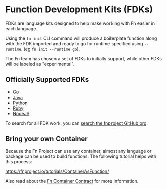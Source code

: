 # Function Development Kits (FDKs)

FDKs are language kits designed to help make working with Fn easier in each language.

Using the `fn init` CLI command will produce a boilerplate function along with the FDK imported and ready to go for runtime specified using `--runtime`. (eg `fn init --runtime go`).

The Fn team has chosen a set of FDKs to initially support, while other FDKs will be labeled as "experimental".

## Officially Supported FDKs

* [Go](https://github.com/fnproject/docs/tree/master/fdks/fdk-go)
* [Java](https://github.com/fnproject/docs/blob/master/fdks/fdk-java/README.md)
* [Python](https://github.com/fnproject/docs/blob/master/fdks/fdk-python/README.md)
* [Ruby](https://github.com/fnproject/docs/tree/master/fdks/fdk-ruby)
* [NodeJS](https://github.com/fnproject/docs/tree/master/fdks/fdk-node)

To search for all FDK work, you can [search the fnproject GitHub org](https://github.com/fnproject?utf8=%E2%9C%93&q=FDK).

## Bring your own Container

Because the Fn Project can use any container, almost any language or package can be used to build functions. The following tutorial helps with this process:

https://fnproject.io/tutorials/ContainerAsFunction/

Also read about the [Fn Container Contract](fn-format.md) for more information.


